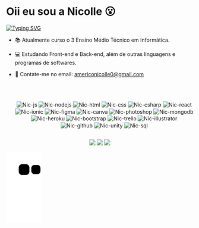 # Oii eu sou a Nicolle 😮

[![Typing SVG](https://readme-typing-svg.herokuapp.com/?color=CE5E80&size=35&center=true&vCenter=true&width=1000&lines=Seja+Bem+Vindo!+:%29)](https://git.io/typing-svg)

- 📚 Atualmente curso o 3 Ensino Médio Técnico em Informática.
- 💻 Estudando Front-end e Back-end, além de outras linguagens e programas de softwares.
- 📧 Contate-me no email: americonicolle0@gmail.com

  ##

  <div align="center">
      <a href="https://github.com/nicolleamerico"></a>
      <img height="180em" src="https://github-readme-stats.vercel.app/api?username=nicolleamerico&show_icons=true&theme=dracula&include_all_commits=true&count_private=true" alt="">
      <img height="180em" src="https://github-readme-stats.vercel.app/api/top-langs/?username=nicolleamerico&layout=compact&langs_count=16&theme=dracula" alt="">
  </div>
    
  <div align="center" style="display: inline_block"><br>
     <img align="center" alt="Nic-js" height="30" width="40" src="https://cdn.jsdelivr.net/gh/devicons/devicon/icons/javascript/javascript-original.svg">
     <img align="center" alt="Nic-nodejs" height="30" width="40" src="https://cdn.jsdelivr.net/gh/devicons/devicon/icons/nodejs/nodejs-original.svg">
     <img align="center" alt="Nic-html" height="30" width="40" src="https://cdn.jsdelivr.net/gh/devicons/devicon/icons/html5/html5-original.svg">
     <img align="center" alt="Nic-css" height="30" width="40" src="https://cdn.jsdelivr.net/gh/devicons/devicon/icons/css3/css3-original.svg">
     <img align="center" alt="Nic-csharp" height="30" width="40" src="https://cdn.jsdelivr.net/gh/devicons/devicon/icons/csharp/csharp-original.svg">
     <img align="center" alt="Nic-react" height="30" width="40" src="https://cdn.jsdelivr.net/gh/devicons/devicon/icons/react/react-original.svg">
     <img align="center" alt="Nic-ionic" height="30" width="40" src="https://cdn.jsdelivr.net/gh/devicons/devicon/icons/ionic/ionic-original.svg">
     <img align="center" alt="Nic-figma" height="30" width="40" src="https://cdn.jsdelivr.net/gh/devicons/devicon/icons/figma/figma-original.svg">
     <img align="center" alt="Nic-canva" height="30" width="40" src="https://cdn.jsdelivr.net/gh/devicons/devicon/icons/canva/canva-original.svg">
     <img align="center" alt="Nic-photoshop" height="30" width="40" src="https://cdn.jsdelivr.net/gh/devicons/devicon/icons/photoshop/photoshop-plain.svg"> 
     <img align="center" alt="Nic-mongodb" height="30" width="40" src="https://cdn.jsdelivr.net/gh/devicons/devicon/icons/mongodb/mongodb-original.svg">
     <img align="center" alt="Nic-heroku" height="30" width="40" src="https://cdn.jsdelivr.net/gh/devicons/devicon/icons/heroku/heroku-original.svg">
     <img align="center" alt="Nic-bootstrap" height="30" width="40" src="https://cdn.jsdelivr.net/gh/devicons/devicon/icons/bootstrap/bootstrap-original.svg">
     <img align="center" alt="Nic-trello" height="30" width="40" src="https://cdn.jsdelivr.net/gh/devicons/devicon/icons/trello/trello-plain.svg">
     <img align="center" alt="Nic-illustrator" height="30" width="40" src="https://cdn.jsdelivr.net/gh/devicons/devicon/icons/illustrator/illustrator-plain.svg">
     <img align="center" alt="Nic-github" height="30" width="40" src="https://cdn.jsdelivr.net/gh/devicons/devicon/icons/github/github-original.svg">
     <img align="center" alt="Nic-unity" height="30" width="40" src="https://cdn.jsdelivr.net/gh/devicons/devicon/icons/unity/unity-original.svg">
     <img align="center" alt="Nic-sql" height="30" width="40" src="https://cdn.jsdelivr.net/gh/devicons/devicon/icons/microsoftsqlserver/microsoftsqlserver-plain.svg">
  </div>

## 

   <div align="center">
      <a href="mailto:americonicolle0@gmail.com"><img src="https://img.shields.io/badge/Gmail-D14836?style=for-the-badge&logo=gmail&logoColor=white"></a>
      <a href="https://wa.me/qr/VCBYI7TPZJS5P1"><img src="https://img.shields.io/badge/WhatsApp-25D366?style=for-the-badge&logo=whatsapp&logoColor=white"></a>
      <a href="https://www.linkedin.com/in/nicolle-americo/"><img src="https://img.shields.io/badge/LinkedIn-0077B5?style=for-the-badge&logo=linkedin&logoColor=white"></a>
   </div>
   
   ![Snake animation](https://github.com/rafaballerini/rafaballerini/blob/output/github-contribution-grid-snake.svg) 

